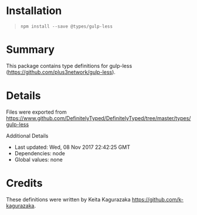 # Installation
> `npm install --save @types/gulp-less`

# Summary
This package contains type definitions for gulp-less (https://github.com/plus3network/gulp-less).

# Details
Files were exported from https://www.github.com/DefinitelyTyped/DefinitelyTyped/tree/master/types/gulp-less

Additional Details
 * Last updated: Wed, 08 Nov 2017 22:42:25 GMT
 * Dependencies: node
 * Global values: none

# Credits
These definitions were written by Keita Kagurazaka <https://github.com/k-kagurazaka>.
